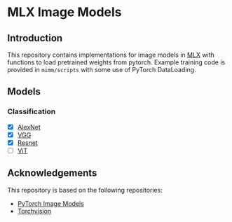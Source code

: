 # MLX Image Models
## Introduction
This repository contains implementations for image models in [MLX](https://github.com/ml-explore/mlx) with functions to load pretrained weights from pytorch. Example training code is provided in `mimm/scripts` with some use of PyTorch DataLoading.

## Models
### Classification
- [x] [AlexNet](https://arxiv.org/abs/1404.5997)
- [x] [VGG](https://arxiv.org/abs/1409.1556)
- [x] [Resnet](https://arxiv.org/abs/1512.03385)
- [ ] [ViT](https://arxiv.org/abs/2010.11929)

## Acknowledgements
This repository is based on the following repositories:
- [PyTorch Image Models](https://github.com/huggingface/pytorch-image-models/tree/main)
- [Torchvision](https://github.com/pytorch/vision)